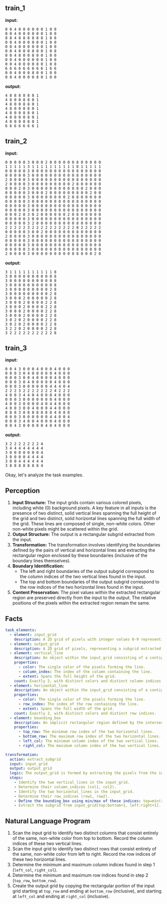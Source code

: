 
## train_1

**input:**
```
0 0 4 0 0 0 0 0 0 1 0 0
0 0 4 0 0 0 0 0 0 1 0 0
8 8 4 8 8 8 8 8 8 1 8 8
0 0 4 0 0 0 0 0 0 1 0 0
0 0 4 0 0 0 0 0 0 1 0 0
0 0 4 0 0 0 8 0 0 1 0 8
0 0 4 8 0 0 8 0 0 1 0 0
0 0 4 0 0 0 0 0 0 1 0 0
0 0 4 0 0 0 0 8 0 1 0 8
6 6 6 6 6 6 6 6 6 1 6 6
0 0 4 0 0 0 8 0 0 1 0 0
0 8 4 0 0 0 0 8 0 1 0 0
```


**output:**
```
4 8 8 8 8 8 8 1
4 8 0 0 8 8 0 1
4 8 0 0 8 8 0 1
4 8 0 0 8 8 0 1
4 8 0 0 8 8 0 1
4 0 0 0 0 8 0 1
4 0 0 0 0 8 0 1
6 6 6 6 6 6 6 1
```


## train_2

**input:**
```
0 0 0 0 0 3 0 0 0 2 0 0 0 0 0 0 8 0 0 0 0 0
1 1 1 1 1 3 1 1 1 1 1 1 1 1 1 1 8 1 1 1 1 1
0 0 0 0 0 3 0 0 0 0 0 0 0 0 0 0 8 0 0 0 0 0
0 0 0 0 0 3 0 0 0 0 0 0 0 0 0 0 8 0 0 0 0 0
2 0 0 0 0 3 0 0 0 0 0 0 0 0 0 0 8 0 0 0 0 0
2 0 0 0 0 3 0 0 0 0 0 0 0 0 0 2 8 0 0 0 0 0
0 0 0 2 0 3 0 0 0 0 0 0 0 0 0 0 8 0 2 0 0 0
0 0 0 0 0 3 0 0 0 2 0 0 0 0 0 0 8 0 0 2 0 0
0 0 0 0 0 3 0 0 0 0 0 0 0 0 2 0 8 0 0 0 0 0
0 0 0 0 0 3 0 0 0 0 0 0 0 0 0 0 8 0 0 0 0 0
0 0 0 0 0 3 0 0 0 0 0 0 0 0 0 0 8 0 0 0 0 0
0 0 0 0 0 3 0 0 0 0 0 0 0 0 0 0 8 0 0 0 0 0
0 0 0 2 0 3 0 2 0 0 0 0 0 0 2 0 8 0 0 0 0 0
0 0 0 0 0 3 0 0 0 0 0 0 0 0 0 0 8 0 0 0 0 0
0 0 0 0 0 3 2 0 0 0 0 0 0 0 0 0 8 0 0 0 0 0
2 2 2 2 2 3 2 2 2 2 2 2 2 2 2 2 8 2 2 2 2 2
0 0 0 0 0 3 0 0 2 0 0 0 0 0 0 0 8 0 0 0 0 0
2 0 0 0 0 3 0 0 0 0 0 0 0 0 0 0 8 0 0 0 0 0
0 0 0 0 0 3 0 0 0 0 0 0 0 0 0 0 8 0 0 0 0 0
0 0 0 0 0 3 0 0 0 0 0 0 0 0 0 0 8 0 0 0 0 0
0 0 0 0 0 3 0 0 0 0 0 0 0 0 0 0 8 0 0 0 0 0
2 0 0 0 0 3 0 0 0 0 0 0 0 0 0 0 8 0 0 0 2 0
```


**output:**
```
3 1 1 1 1 1 1 1 1 1 1 8
3 0 0 0 0 0 0 0 0 0 0 8
3 0 0 0 0 0 0 0 0 0 0 8
3 0 0 0 0 0 0 0 0 0 0 8
3 0 0 0 0 0 0 0 0 0 2 8
3 0 0 0 0 0 0 0 0 0 2 8
3 0 0 0 2 0 0 0 0 0 2 8
3 0 0 0 2 0 0 0 0 2 2 8
3 0 0 0 2 0 0 0 0 2 2 8
3 0 0 0 2 0 0 0 0 2 2 8
3 0 0 0 2 0 0 0 0 2 2 8
3 0 2 0 2 0 0 0 0 2 2 8
3 0 2 0 2 0 0 0 0 2 2 8
3 2 2 0 2 0 0 0 0 2 2 8
3 2 2 2 2 2 2 2 2 2 2 8
```


## train_3

**input:**
```
0 0 4 3 0 0 0 4 0 0 0 4 0 0 0
0 0 0 3 0 4 0 0 0 0 0 4 0 0 0
0 0 0 3 0 0 4 0 0 0 0 4 0 0 0
0 0 0 3 0 4 0 0 0 0 0 4 0 0 0
0 0 0 3 0 0 0 0 0 0 4 4 4 0 4
2 2 2 3 2 2 2 2 2 2 2 4 2 2 2
4 0 0 3 4 4 0 4 0 0 0 4 0 0 0
0 0 0 3 0 0 0 0 0 0 0 4 0 0 0
4 0 0 3 0 0 0 0 4 0 4 4 0 0 0
4 0 0 3 0 0 4 0 0 0 4 4 0 0 0
8 8 8 3 8 8 8 8 8 8 8 4 8 8 8
0 0 0 3 0 0 0 0 0 0 4 4 0 0 4
0 0 0 3 4 0 0 4 0 0 0 4 0 0 0
0 0 4 3 0 0 0 0 0 4 0 4 0 0 0
```


**output:**
```
3 2 2 2 2 2 2 2 4
3 4 4 4 4 4 4 4 4
3 0 0 0 0 0 0 0 4
3 0 0 0 0 4 4 4 4
3 0 0 4 4 4 4 4 4
3 8 8 8 8 8 8 8 4
```

Okay, let's analyze the task examples.

## Perception

1.  **Input Structure:** The input grids contain various colored pixels, including white (0) background pixels. A key feature in all inputs is the presence of two distinct, solid vertical lines spanning the full height of the grid and two distinct, solid horizontal lines spanning the full width of the grid. These lines are composed of single, non-white colors. Other non-white pixels might be scattered within the grid.
2.  **Output Structure:** The output is a rectangular subgrid extracted from the input.
3.  **Transformation:** The transformation involves identifying the boundaries defined by the pairs of vertical and horizontal lines and extracting the rectangular region enclosed by these boundaries (inclusive of the boundary lines themselves).
4.  **Boundary Identification:**
    *   The left and right boundaries of the output subgrid correspond to the column indices of the two vertical lines found in the input.
    *   The top and bottom boundaries of the output subgrid correspond to the row indices of the two horizontal lines found in the input.
5.  **Content Preservation:** The pixel values within the extracted rectangular region are preserved directly from the input to the output. The relative positions of the pixels within the extracted region remain the same.

## Facts


```yaml
task_elements:
  - element: input_grid
    description: A 2D grid of pixels with integer values 0-9 representing colors.
  - element: output_grid
    description: A 2D grid of pixels, representing a subgrid extracted from the input_grid.
  - element: vertical_line
    description: An object within the input_grid consisting of a contiguous column of identical non-white pixels spanning the full height of the grid.
    properties:
      - color: The single color of the pixels forming the line.
      - column_index: The index of the column containing the line.
      - extent: Spans the full height of the grid.
    count: Exactly 2, with distinct colors and distinct column indices.
  - element: horizontal_line
    description: An object within the input_grid consisting of a contiguous row of identical non-white pixels spanning the full width of the grid.
    properties:
      - color: The single color of the pixels forming the line.
      - row_index: The index of the row containing the line.
      - extent: Spans the full width of the grid.
    count: Exactly 2, with distinct colors and distinct row indices.
  - element: bounding_box
    description: An implicit rectangular region defined by the intersection of the rows and columns marked by the identified lines.
    properties:
      - top_row: The minimum row index of the two horizontal lines.
      - bottom_row: The maximum row index of the two horizontal lines.
      - left_col: The minimum column index of the two vertical lines.
      - right_col: The maximum column index of the two vertical lines.

transformation:
  action: extract_subgrid
  input: input_grid
  output: output_grid
  logic: The output_grid is formed by extracting the pixels from the input_grid located within the bounding_box, inclusive of the boundaries.
  steps:
    - Identify the two vertical_lines in the input_grid.
    - Determine their column_indices (col1, col2).
    - Identify the two horizontal_lines in the input_grid.
    - Determine their row_indices (row1, row2).
    - Define the bounding_box using min/max of these indices: top=min(row1, row2), bottom=max(row1, row2), left=min(col1, col2), right=max(col1, col2).
    - Extract the subgrid from input_grid[top:bottom+1, left:right+1].
```


## Natural Language Program

1.  Scan the input grid to identify two distinct columns that consist entirely of the same, non-white color from top to bottom. Record the column indices of these two vertical lines.
2.  Scan the input grid to identify two distinct rows that consist entirely of the same, non-white color from left to right. Record the row indices of these two horizontal lines.
3.  Determine the minimum and maximum column indices found in step 1 (`left_col`, `right_col`).
4.  Determine the minimum and maximum row indices found in step 2 (`top_row`, `bottom_row`).
5.  Create the output grid by copying the rectangular portion of the input grid starting at `top_row` and ending at `bottom_row` (inclusive), and starting at `left_col` and ending at `right_col` (inclusive).
